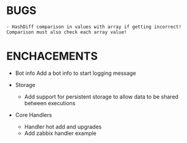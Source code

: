 # BUGS

	- HashDiff comparison in values with array if getting incorrect! Comparison must also check each array value!


# ENCHACEMENTS

* Bot info
	Add a bot info to start logging message

* Storage
	* Add support for persistent storage to allow data to be shared between executions
	
* Core Handlers
	* Handler hot add and upgrades
	* Add zabbix handler example




